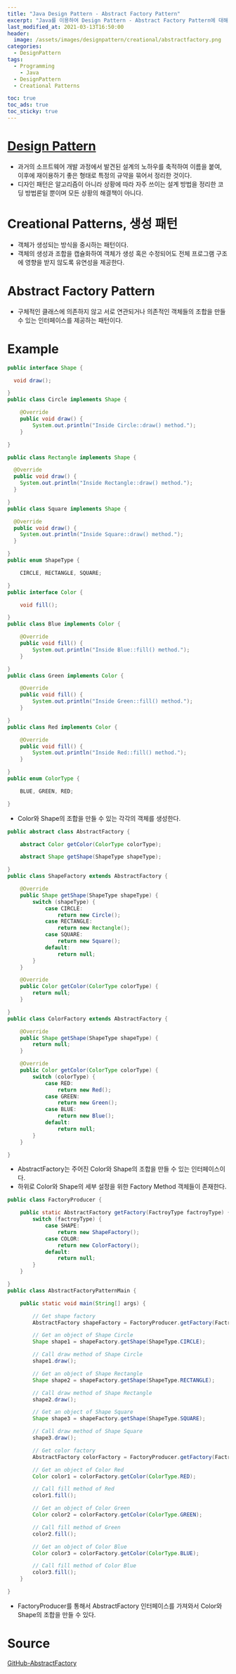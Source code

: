 ```yaml
---
title: "Java Design Pattern - Abstract Factory Pattern"
excerpt: "Java를 이용하여 Design Pattern - Abstract Factory Pattern에 대해 설명합니다."
last_modified_at: 2021-03-13T16:50:00
header:
  image: /assets/images/designpattern/creational/abstractfactory.png
categories:
  - DesignPattern
tags:
  - Programming
	- Java
  - DesignPattern
  - Creational Patterns

toc: true
toc_ads: true
toc_sticky: true
---
```

# [Design Pattern](../designpattern)
- 과거의 소프트웨어 개발 과정에서 발견된 설계의 노하우를 축적하여 이름을 붙여, 이후에 재이용하기 좋은 형태로 특정의 규약을 묶어서 정리한 것이다.
- 디자인 패턴은 알고리즘이 아니라 상황에 따라 자주 쓰이는 설계 방법을 정리한 코딩 방법론일 뿐이며 모든 상황의 해결책이 아니다.

# Creational Patterns, 생성 패턴
- 객체가 생성되는 방식을 중시하는 패턴이다.
- 객체의 생성과 조합을 캡슐화하여 객체가 생성 혹은 수정되어도 전체 프로그램 구조에 영향을 받지 않도록 유연성을 제공한다.

# Abstract Factory Pattern
- 구체적인 클래스에 의존하지 않고 서로 연관되거나 의존적인 객체들의 조합을 만들 수 있는 인터페이스를 제공하는 패턴이다.

# Example
```java
public interface Shape {

  void draw();

}
public class Circle implements Shape {

	@Override
	public void draw() {
		System.out.println("Inside Circle::draw() method.");
	}

}

public class Rectangle implements Shape {

  @Override
  public void draw() {
    System.out.println("Inside Rectangle::draw() method.");
  }

}
public class Square implements Shape {

  @Override
  public void draw() {
    System.out.println("Inside Square::draw() method.");
  }

}
public enum ShapeType {

	CIRCLE, RECTANGLE, SQUARE;

}
public interface Color {

	void fill();

}
public class Blue implements Color {

	@Override
	public void fill() {
		System.out.println("Inside Blue::fill() method.");
	}

}
public class Green implements Color {

	@Override
	public void fill() {
		System.out.println("Inside Green::fill() method.");
	}

}
public class Red implements Color {

	@Override
	public void fill() {
		System.out.println("Inside Red::fill() method.");
	}

}
public enum ColorType {

	BLUE, GREEN, RED;

}
```

- Color와 Shape의 조합을 만들 수 있는 각각의 객체를 생성한다.

```java
public abstract class AbstractFactory {

	abstract Color getColor(ColorType colorType);

	abstract Shape getShape(ShapeType shapeType);

}
public class ShapeFactory extends AbstractFactory {

	@Override
	public Shape getShape(ShapeType shapeType) {
		switch (shapeType) {
			case CIRCLE:
				return new Circle();
			case RECTANGLE:
				return new Rectangle();
			case SQUARE:
				return new Square();
			default:
				return null;
		}
	}

	@Override
	public Color getColor(ColorType colorType) {
		return null;
	}

}
public class ColorFactory extends AbstractFactory {

	@Override
	public Shape getShape(ShapeType shapeType) {
		return null;
	}

	@Override
	public Color getColor(ColorType colorType) {
		switch (colorType) {
			case RED:
				return new Red();
			case GREEN:
				return new Green();
			case BLUE:
				return new Blue();
			default:
				return null;
		}
	}

}
```

- AbstractFactory는 주어진 Color와 Shape의 조합을 만들 수 있는 인터페이스이다.
- 하위로 Color와 Shape의 세부 설정을 위한 Factory Method 객체들이 존재한다.

```java
public class FactoryProducer {

	public static AbstractFactory getFactory(FactroyType factroyType) {
		switch (factroyType) {
			case SHAPE:
				return new ShapeFactory();
			case COLOR:
				return new ColorFactory();
			default:
				return null;
		}
	}

}
public class AbstractFactoryPatternMain {

	public static void main(String[] args) {

		// Get shape factory
		AbstractFactory shapeFactory = FactoryProducer.getFactory(FactroyType.SHAPE);

		// Get an object of Shape Circle
		Shape shape1 = shapeFactory.getShape(ShapeType.CIRCLE);

		// Call draw method of Shape Circle
		shape1.draw();

		// Get an object of Shape Rectangle
		Shape shape2 = shapeFactory.getShape(ShapeType.RECTANGLE);

		// Call draw method of Shape Rectangle
		shape2.draw();

		// Get an object of Shape Square
		Shape shape3 = shapeFactory.getShape(ShapeType.SQUARE);

		// Call draw method of Shape Square
		shape3.draw();

		// Get color factory
		AbstractFactory colorFactory = FactoryProducer.getFactory(FactroyType.COLOR);

		// Get an object of Color Red
		Color color1 = colorFactory.getColor(ColorType.RED);

		// Call fill method of Red
		color1.fill();

		// Get an object of Color Green
		Color color2 = colorFactory.getColor(ColorType.GREEN);

		// Call fill method of Green
		color2.fill();

		// Get an object of Color Blue
		Color color3 = colorFactory.getColor(ColorType.BLUE);

		// Call fill method of Color Blue
		color3.fill();
	}

}
```

- FactoryProducer를 통해서 AbstractFactory 인터페이스를 가져와서 Color와 Shape의 조합을 만들 수 있다.

# Source
[GitHub-AbstractFactory](https://github.com/GracefulSoul/Sample/tree/master/src/main/java/gracefulsoul/designpattern/creational/abstractfactory)